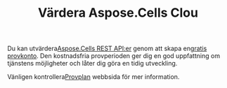 ﻿---
title: Värdera Aspose.Cells Clou
second_title: Aspose.Cells Cloud Documen
type: docs
url: /sv/evaluate-aspose-cells/
description: Aspose.Cells Cloud stöder Excel för att skapa, konvertera, sammanfoga, dela, skydda, inre objektoperation och så vidare
weight: 60
kwords: Excel, Office Cloud, REST API, Spreadsheet, PDF, CSV, Json, Markdwon, Evaluate Aspose.Cells Cloud
---
 Du kan utvärdera[Aspose.Cells REST API:er](http://apireference.aspose.cloud/cells/) genom att skapa en[gratis provkonto](https://dashboard.aspose.cloud). Den kostnadsfria provperioden ger dig en god uppfattning om tjänstens möjligheter och låter dig göra en tidig utveckling.

 Vänligen kontrollera[Provplan](https://purchase.aspose.cloud/trial) webbsida för mer information.


